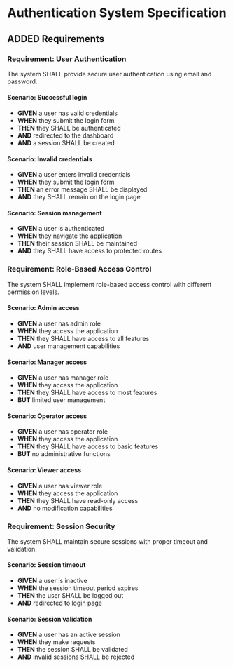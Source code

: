 # Authentication System Specification

## ADDED Requirements

### Requirement: User Authentication
The system SHALL provide secure user authentication using email and password.

#### Scenario: Successful login
- **GIVEN** a user has valid credentials
- **WHEN** they submit the login form
- **THEN** they SHALL be authenticated
- **AND** redirected to the dashboard
- **AND** a session SHALL be created

#### Scenario: Invalid credentials
- **GIVEN** a user enters invalid credentials
- **WHEN** they submit the login form
- **THEN** an error message SHALL be displayed
- **AND** they SHALL remain on the login page

#### Scenario: Session management
- **GIVEN** a user is authenticated
- **WHEN** they navigate the application
- **THEN** their session SHALL be maintained
- **AND** they SHALL have access to protected routes

### Requirement: Role-Based Access Control
The system SHALL implement role-based access control with different permission levels.

#### Scenario: Admin access
- **GIVEN** a user has admin role
- **WHEN** they access the application
- **THEN** they SHALL have access to all features
- **AND** user management capabilities

#### Scenario: Manager access
- **GIVEN** a user has manager role
- **WHEN** they access the application
- **THEN** they SHALL have access to most features
- **BUT** limited user management

#### Scenario: Operator access
- **GIVEN** a user has operator role
- **WHEN** they access the application
- **THEN** they SHALL have access to basic features
- **BUT** no administrative functions

#### Scenario: Viewer access
- **GIVEN** a user has viewer role
- **WHEN** they access the application
- **THEN** they SHALL have read-only access
- **AND** no modification capabilities

### Requirement: Session Security
The system SHALL maintain secure sessions with proper timeout and validation.

#### Scenario: Session timeout
- **GIVEN** a user is inactive
- **WHEN** the session timeout period expires
- **THEN** the user SHALL be logged out
- **AND** redirected to login page

#### Scenario: Session validation
- **GIVEN** a user has an active session
- **WHEN** they make requests
- **THEN** the session SHALL be validated
- **AND** invalid sessions SHALL be rejected
